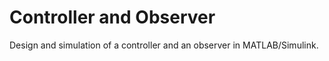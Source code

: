 # Controller and Observer

Design and simulation of a controller and an observer in MATLAB/Simulink.
